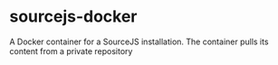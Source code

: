 # sourcejs-docker
A Docker container for a SourceJS installation. The container pulls its content from a private repository 
